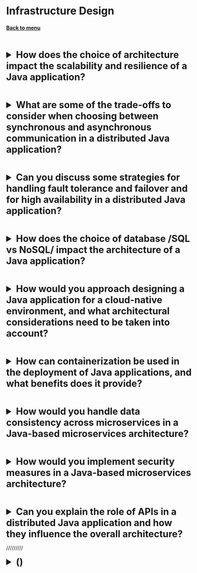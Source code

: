 <h1>Infrastructure Design</h1> 
<h4> 

[Back to menu](../Menu.md)

</h4>

[//]: # (How does the choice of architecture impact 
         the scalability and resilience of a Java application?)
<br>
<details>
    <summary style="font-size: 25px;">
        <b>
            How does the choice of architecture impact 
            the scalability and resilience of a Java application?
        </b>
    </summary>
<br>

**Monolithic Architecture:**

- **Scalability**: the entire application needs to be scaled even
  if only one function is experiencing increased demand,
  This may result in additional costs.
- **Resilience**: less resilient because if one part of the application fails,
  the entire system can be affected

**Microservices Architecture:**

- **Scalability**: Microservices can be individually scaled
- **Resilience**: Microservices are more resilient because
  they are isolated from each other

**Serverless Architecture:**

- **Scalability**: automatically scale
- **Resilience**: highly available by design.

</details>

[//]: # (What are some of the trade-offs to consider when choosing between 
         synchronous and asynchronous communication 
         in a distributed Java application?)
<br>
<details>
    <summary style="font-size: 25px;">
        <b>
            What are some of the trade-offs to consider when choosing between 
            synchronous and asynchronous communication 
            in a distributed Java application?
        </b>
    </summary>
<br>

**Synchronous**

- Latency: can lead to increased latency
- Complexity: generally easier to implement
- Resource: increased resource cost
- Error Handling: easy to handle
- Ordering: guarantee the order of messages

**Asynchronous**

- Latency: reducing latency
- Complexity: can be more complex to implement correctly
- Resources: better resource optimization
- Error Handling: can be more complex
- Ordering: does not guarantee the order of messages

</details>

[//]: # (Can you discuss some strategies for handling fault 
         tolerance and failover in a distributed Java application?)
<br>
<details>
    <summary style="font-size: 25px;">
        <b>
            Can you discuss some strategies for handling fault 
            tolerance and failover and for high availability
            in a distributed Java application?
        </b>
    </summary>
<br>

- Load Balancing (traffic balancing)
- Auto-scaling (perf balancing)
- Health Checks
- Breaker Pattern: (works on Health Checks) stop calling failing downstreams
- Replication
- Transaction Management
- Microservices Architecture
- Container Orchestration: Kubernetes can automatically restart failed services

</details>

[//]: # (How does the choice of database /SQL vs NoSQL/
         impact the architecture of a Java application?)
<br>
<details>
    <summary style="font-size: 25px;">
        <b>
            How does the choice of database /SQL vs NoSQL/
            impact the architecture of a Java application?
        </b>
    </summary>
<br>

SQL:

- Scalability realization: SQL databases are typically scaled vertically
- ACID realization: influence the design to ensure data consistency
- Development Speed and Flexibility:
  Changes in SQL database require altering the schema
- Object Mapping realization: Object-Relational Mapping (ORM)

NoSQL:

- Scalability realization: NoSQL databases are designed to scale horizontally
- ACID realization: handle eventual consistency and relax about acid rules
- Development Speed and Flexibility:
  can store different types of data in different ways,
  So NoSQL is more flexible
- Object Mapping realization: Object-Document Mapper

</details>

[//]: # (How would you approach designing a Java application
         for a cloud-native environment, 
         and what architectural considerations 
         need to be taken into account?)
<br>
<details>
    <summary style="font-size: 25px;">
        <b>
            How would you approach designing a Java application
            for a cloud-native environment, 
            and what architectural considerations 
            need to be taken into account?
        </b>
    </summary>
<br>

- Microservices Architecture
- Containerization
- Orchestration
- Stateless Design
- Configuration and Secrets Management
- CI/CD
- Resilience
- Security

</details>

[//]: # (How can containerization be used in the deployment 
         of Java applications, and what benefits does it provide?)
<br>
<details>
    <summary style="font-size: 25px;">
        <b>
            How can containerization be used in the deployment 
            of Java applications, and what benefits does it provide?
        </b>
    </summary>
<br>

- **Isolation:** Each container runs in isolation
- **Scalability** easily scaled up or down based on the demand
- **CI/CD** be built, tested, and deployed into a container
- **Resource Efficiency**
- **Portability** containers include all of their dependencies,
  they can run on any system that supports containerization

</details>

[//]: # (How would you handle data consistency across microservices
         in a Java-based microservices architecture?)
<br>
<details>
    <summary style="font-size: 25px;">
        <b>
            How would you handle data consistency across microservices
            in a Java-based microservices architecture?
        </b>
    </summary>
<br>

**Eventual Consistency:** - the change is added to other services over time.
, System may be in an inconsistent state for a short period

**Distributed Transactions:** - complex and can impact performance, but
Spring can be used for distributed transactions

**Saga Pattern:** - sequence transactions within a single service.
And revert all changes in case of fail transaction.

**Event-Driven Architecture** - events that represent state changes.
Other micros can be subscribed and listen for updates

**API Composition** - microservice managing its own database,
a separate service layer is used to handle data consistency

</details>

[//]: # (How would you implement security measures 
         in a Java-based microservices architecture?)
<br>
<details>
    <summary style="font-size: 25px;">
        <b>
            How would you implement security measures 
            in a Java-based microservices architecture?
        </b>
    </summary>
<br>

- Authentication and Authorization
- API Gateway (that acts as a single entry point into your system)
- HTTPS
- Service-to-Service Communication
- Dependency Management
- Secrets Management
- Security Headers
- Logging and Monitoring

</details>

[//]: # (Can you explain the role of APIs 
         in a distributed Java application 
         and how they influence the overall architecture?)
<br>
<details>
    <summary style="font-size: 25px;">
        <b>
            Can you explain the role of APIs 
            in a distributed Java application 
            and how they influence the overall architecture?
        </b>
    </summary>
<br>

- Standardization
- Data Exchange
- Versioning
- Security

</details>

/////////

[//]: # ()
<details>
    <summary style="font-size: 25px;">
        <b>
            ()
        </b>
    </summary>
<br>


</details>
<br>
